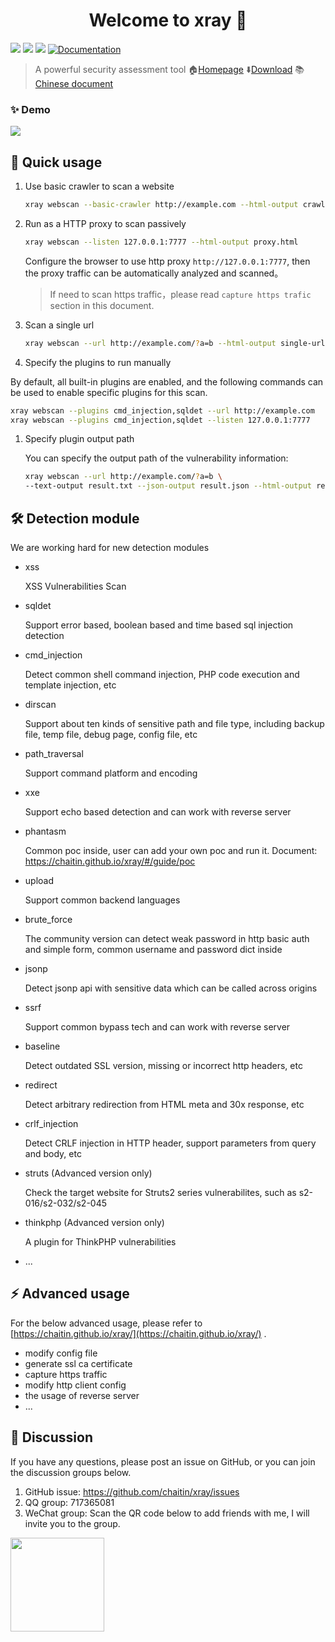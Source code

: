 <h1 align="center">Welcome to xray 👋</h1>
<p>
  <img src="https://img.shields.io/github/release/chaitin/xray.svg" />
  <img src="https://img.shields.io/github/release-date/chaitin/xray.svg?color=blue&label=update" />
  <img src="https://img.shields.io/badge/go report-A+-brightgreen.svg" />
  <a href="https://chaitin.github.io/xray/#/">
    <img alt="Documentation" src="https://img.shields.io/badge/documentation-yes-brightgreen.svg" target="_blank" />
  </a>
</p>

> A powerful security assessment tool  🏠[Homepage](https://xray.cool)  ⬇️[Download](https://github.com/chaitin/xray/releases) 📚[Chinese document](https://github.com/chaitin/xray)

### ✨ Demo

![](https://chaitin.github.io/xray/assets/term.svg)

## 🚀 Quick usage

1. Use basic crawler to scan a website

    ```bash
    xray webscan --basic-crawler http://example.com --html-output crawler.html
    ```

1. Run as a HTTP proxy to scan passively
    
    ```bash
    xray webscan --listen 127.0.0.1:7777 --html-output proxy.html
    ```
    
   Configure the browser to use http proxy `http://127.0.0.1:7777`, then the proxy traffic can be automatically analyzed and scanned。

   >If need to scan https traffic，please read `capture https trafic` section in this document.
   
1. Scan a single url
    
    ```bash
    xray webscan --url http://example.com/?a=b --html-output single-url.html
    ```

1. Specify the plugins to run manually
   
  By default, all built-in plugins are enabled, and the following commands can be used to enable specific plugins for this scan.
   
   ```bash
   xray webscan --plugins cmd_injection,sqldet --url http://example.com
   xray webscan --plugins cmd_injection,sqldet --listen 127.0.0.1:7777
   ```
      
1. Specify plugin output path

    You can specify the output path of the vulnerability information:
    
    ```bash
    xray webscan --url http://example.com/?a=b \
    --text-output result.txt --json-output result.json --html-output report.html
    ```

## 🛠 Detection module

We are working hard for new detection modules

 - xss

   XSS Vulnerabilities Scan

 - sqldet

   Support error based, boolean based and time based sql injection detection

 - cmd_injection

   Detect common shell command injection, PHP code execution and template injection, etc

 - dirscan

   Support about ten kinds of sensitive path and file type, including backup file, temp file, debug page, config file, etc

 - path_traversal

   Support command platform and encoding

 - xxe

   Support echo based detection and can work with reverse server

 - phantasm

   Common poc inside, user can add your own poc and run it. Document: https://chaitin.github.io/xray/#/guide/poc

 - upload

   Support common backend languages

 - brute_force

   The community version can detect weak password in http basic auth and simple form, common username and password dict inside

 - jsonp

   Detect jsonp api with sensitive data which can be called across origins

 - ssrf

   Support common bypass tech and can work with reverse server

 - baseline

   Detect outdated SSL version, missing or incorrect http headers, etc

 - redirect

   Detect arbitrary redirection from HTML meta and 30x response, etc

 - crlf_injection

   Detect CRLF injection in HTTP header, support parameters from query and body, etc

 - struts (Advanced version only)

   Check the target website for Struts2 series vulnerabilites, such as s2-016/s2-032/s2-045

 - thinkphp (Advanced version only)

   A plugin for ThinkPHP vulnerabilities

 - ...


## ⚡️ Advanced usage

For the below advanced usage, please refer to [https://chaitin.github.io/xray/](https://chaitin.github.io/xray/) .

 - modify config file
 - generate ssl ca certificate
 - capture https traffic
 - modify http client config
 - the usage of reverse server
 - ...


## 📝 Discussion

If you have any questions, please post an issue on GitHub, or you can join the discussion groups below.

1. GitHub issue: https://github.com/chaitin/xray/issues
1. QQ group: 717365081
1. WeChat group: Scan the QR code below to add friends with me, I will invite you to the group.   

<img src="https://chaitin.github.io/xray/assets/wechat.jpg" height="150px">


